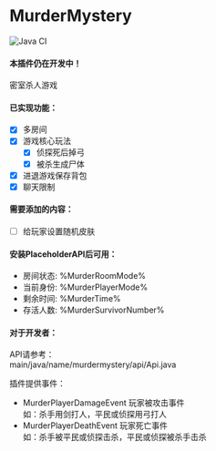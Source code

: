# MurderMystery  
![Java CI](https://github.com/lt-name/MurderMystery_Nukkit/workflows/Java%20CI/badge.svg)
#### 本插件仍在开发中！  
密室杀人游戏  
#### 已实现功能：  
- [X] 多房间  
- [X] 游戏核心玩法  
  - [X] 侦探死后掉弓  
  - [X] 被杀生成尸体  
- [X] 进退游戏保存背包  
- [X] 聊天限制  
#### 需要添加的内容：   
- [ ] 给玩家设置随机皮肤  
#### 安装PlaceholderAPI后可用：  
- 房间状态: %MurderRoomMode%  
- 当前身份: %MurderPlayerMode%  
- 剩余时间: %MurderTime%  
- 存活人数: %MurderSurvivorNumber%  
#### 对于开发者：
API请参考：  
main/java/name/murdermystery/api/Api.java  
  
插件提供事件： 
 - MurderPlayerDamageEvent 玩家被攻击事件  
   如：杀手用剑打人，平民或侦探用弓打人
 - MurderPlayerDeathEvent 玩家死亡事件  
   如：杀手被平民或侦探击杀，平民或侦探被杀手击杀 